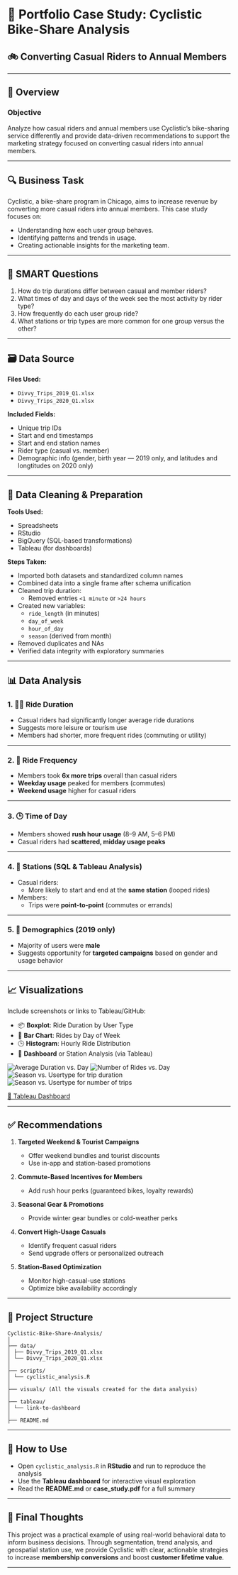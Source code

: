 # 📌 Portfolio Case Study: Cyclistic Bike-Share Analysis  
## 🚲 Converting Casual Riders to Annual Members

---

## 📘 Overview

### **Objective**  
Analyze how casual riders and annual members use Cyclistic’s bike-sharing service differently and provide data-driven recommendations to support the marketing strategy focused on converting casual riders into annual members.

---

## 🔍 Business Task

Cyclistic, a bike-share program in Chicago, aims to increase revenue by converting more casual riders into annual members. This case study focuses on:

- Understanding how each user group behaves.  
- Identifying patterns and trends in usage.  
- Creating actionable insights for the marketing team.

---

## 🧩 SMART Questions

1. How do trip durations differ between casual and member riders?  
2. What times of day and days of the week see the most activity by rider type?  
3. How frequently do each user group ride?  
4. What stations or trip types are more common for one group versus the other?

---

## 🗃️ Data Source

**Files Used:**

- `Divvy_Trips_2019_Q1.xlsx`  
- `Divvy_Trips_2020_Q1.xlsx`

**Included Fields:**

- Unique trip IDs  
- Start and end timestamps  
- Start and end station names  
- Rider type (casual vs. member)  
- Demographic info (gender, birth year — 2019 only, and latitudes and longtitudes on 2020 only)

---

## 🧼 Data Cleaning & Preparation

**Tools Used:**  
- Spreadsheets
- RStudio  
- BigQuery (SQL-based transformations)  
- Tableau (for dashboards)

**Steps Taken:**

- Imported both datasets and standardized column names  
- Combined data into a single frame after schema unification  
- Cleaned trip duration:
  - Removed entries `<1 minute` or `>24 hours`  
- Created new variables:
  - `ride_length` (in minutes)  
  - `day_of_week`  
  - `hour_of_day`  
  - `season` (derived from month)  
- Removed duplicates and NAs  
- Verified data integrity with exploratory summaries

---

## 📊 Data Analysis

### 1. 🚴‍♂️ Ride Duration

- Casual riders had significantly longer average ride durations  
- Suggests more leisure or tourism use  
- Members had shorter, more frequent rides (commuting or utility)

---

### 2. 📅 Ride Frequency

- Members took **6x more trips** overall than casual riders  
- **Weekday usage** peaked for members (commutes)  
- **Weekend usage** higher for casual riders

---

### 3. 🕒 Time of Day

- Members showed **rush hour usage** (8–9 AM, 5–6 PM)  
- Casual riders had **scattered, midday usage peaks**

---

### 4. 📍 Stations (SQL & Tableau Analysis)

- Casual riders:
  - More likely to start and end at the **same station** (looped rides)  
- Members:
  - Trips were **point-to-point** (commutes or errands)

---

### 5. 🧑 Demographics (2019 only)

- Majority of users were **male**  
- Suggests opportunity for **targeted campaigns** based on gender and usage behavior

---

## 📈 Visualizations

Include screenshots or links to Tableau/GitHub:

- 📦 **Boxplot**: Ride Duration by User Type  
- 📅 **Bar Chart**: Rides by Day of Week  
- 🕒 **Histogram**: Hourly Ride Distribution  
- 📍 **Dashboard** or Station Analysis (via Tableau)

![Average Duration vs. Day](visuals/average_duration%20vs.%20Weekday.png)
![Number of Rides vs. Day](visuals/number_of_rides%20vs.%20Weekday.png)
![Season vs. Usertype for trip duration](visuals/Spring,%20Winter%20and%20Grand%20Total%20(1).png)
![Season vs. Usertype for number of trips](visuals/Spring,%20Winter%20and%20Grand%20Total.png)


[🔗 Tableau Dashboard](https://public.tableau.com/app/profile/fnu.abdullah3101/viz/CyclisticMostPopularStations/Dashboard1)

---

## ✅ Recommendations

1. **Targeted Weekend & Tourist Campaigns**  
   - Offer weekend bundles and tourist discounts  
   - Use in-app and station-based promotions

2. **Commute-Based Incentives for Members**  
   - Add rush hour perks (guaranteed bikes, loyalty rewards)

3. **Seasonal Gear & Promotions**  
   - Provide winter gear bundles or cold-weather perks

4. **Convert High-Usage Casuals**  
   - Identify frequent casual riders  
   - Send upgrade offers or personalized outreach

5. **Station-Based Optimization**  
   - Monitor high-casual-use stations  
   - Optimize bike availability accordingly

---

## 📁 Project Structure

```
Cyclistic-Bike-Share-Analysis/
│
├── data/
│ ├── Divvy_Trips_2019_Q1.xlsx
│ └── Divvy_Trips_2020_Q1.xlsx
│
├── scripts/
│ └── cyclistic_analysis.R
│
├── visuals/ (All the visuals created for the data analysis)
│
├── tableau/
│ └── link-to-dashboard
│
├── README.md
```

---

## 🧾 How to Use

- Open `cyclistic_analysis.R` in **RStudio** and run to reproduce the analysis  
- Use the **Tableau dashboard** for interactive visual exploration  
- Read the **README.md** or **case_study.pdf** for a full summary

---

## 🌟 Final Thoughts

This project was a practical example of using real-world behavioral data to inform business decisions. Through segmentation, trend analysis, and geospatial station use, we provide Cyclistic with clear, actionable strategies to increase **membership conversions** and boost **customer lifetime value**.

---